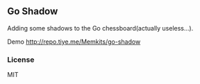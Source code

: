 
Go Shadow
----

Adding some shadows to the Go chessboard(actually useless...).

Demo http://repo.tiye.me/Memkits/go-shadow

### License

MIT
